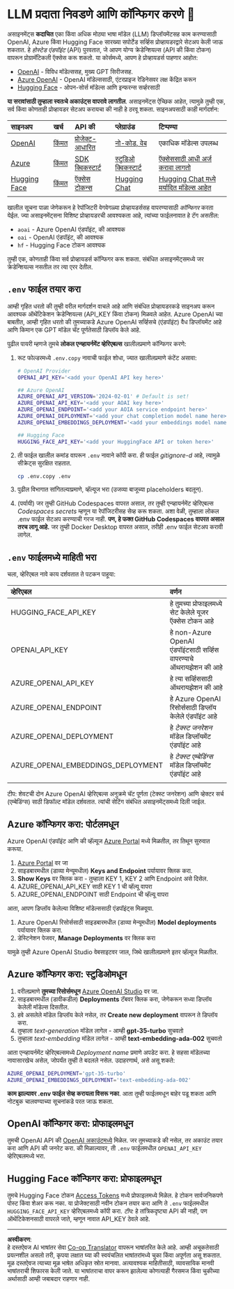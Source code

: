 <!--
CO_OP_TRANSLATOR_METADATA:
{
  "original_hash": "49ededa179004ea998664c780fbeac39",
  "translation_date": "2025-08-26T15:43:09+00:00",
  "source_file": "00-course-setup/03-providers.md",
  "language_code": "mr"
}
-->
# LLM प्रदाता निवडणे आणि कॉन्फिगर करणे 🔑

असाइनमेंट्स **कदाचित** एका किंवा अधिक मोठ्या भाषा मॉडेल (LLM) डिप्लॉयमेंटसह काम करण्यासाठी OpenAI, Azure किंवा Hugging Face सारख्या सपोर्टेड सर्व्हिस प्रोव्हायडरद्वारे सेटअप केली जाऊ शकतात. हे _होस्टेड एंडपॉइंट_ (API) पुरवतात, जे आपण योग्य क्रेडेन्शियल्स (API की किंवा टोकन) वापरून प्रोग्रामॅटिकली ऍक्सेस करू शकतो. या कोर्समध्ये, आपण हे प्रोव्हायडर्स पाहणार आहोत:

 - [OpenAI](https://platform.openai.com/docs/models?WT.mc_id=academic-105485-koreyst) - विविध मॉडेल्ससह, मुख्य GPT सिरीजसह.
 - [Azure OpenAI](https://learn.microsoft.com/azure/ai-services/openai/?WT.mc_id=academic-105485-koreyst) - OpenAI मॉडेल्ससाठी, एंटरप्राइज रेडिनेसवर लक्ष केंद्रित करून
 - [Hugging Face](https://huggingface.co/docs/hub/index?WT.mc_id=academic-105485-koreyst) - ओपन-सोर्स मॉडेल्स आणि इन्फरन्स सर्व्हरसाठी

**या सरावांसाठी तुम्हाला स्वतःचे अकाउंट्स वापरावे लागतील**. असाइनमेंट्स ऐच्छिक आहेत, त्यामुळे तुम्ही एक, सर्व किंवा कोणताही प्रोव्हायडर सेटअप करायचा की नाही हे ठरवू शकता. साइनअपसाठी काही मार्गदर्शन:

| साइनअप | खर्च | API की | प्लेग्राउंड | टिप्पण्या |
|:---|:---|:---|:---|:---|
| [OpenAI](https://platform.openai.com/signup?WT.mc_id=academic-105485-koreyst)| [किंमत](https://openai.com/pricing#language-models?WT.mc_id=academic-105485-koreyst)| [प्रोजेक्ट-आधारित](https://platform.openai.com/api-keys?WT.mc_id=academic-105485-koreyst) | [नो-कोड, वेब](https://platform.openai.com/playground?WT.mc_id=academic-105485-koreyst) | एकाधिक मॉडेल्स उपलब्ध |
| [Azure](https://aka.ms/azure/free?WT.mc_id=academic-105485-koreyst)| [किंमत](https://azure.microsoft.com/pricing/details/cognitive-services/openai-service/?WT.mc_id=academic-105485-koreyst)| [SDK क्विकस्टार्ट](https://learn.microsoft.com/azure/ai-services/openai/quickstart?WT.mc_id=academic-105485-koreyst)| [स्टुडिओ क्विकस्टार्ट](https://learn.microsoft.com/azure/ai-services/openai/quickstart?WT.mc_id=academic-105485-koreyst) |  [ऍक्सेससाठी आधी अर्ज करावा लागतो](https://learn.microsoft.com/azure/ai-services/openai/?WT.mc_id=academic-105485-koreyst)|
| [Hugging Face](https://huggingface.co/join?WT.mc_id=academic-105485-koreyst) | [किंमत](https://huggingface.co/pricing) | [ऍक्सेस टोकन्स](https://huggingface.co/docs/hub/security-tokens?WT.mc_id=academic-105485-koreyst) | [Hugging Chat](https://huggingface.co/chat/?WT.mc_id=academic-105485-koreyst)| [Hugging Chat मध्ये मर्यादित मॉडेल्स आहेत](https://huggingface.co/chat/models?WT.mc_id=academic-105485-koreyst) |
| | | | | |

खालील सूचना पाळा जेणेकरून हे रेपॉजिटरी वेगवेगळ्या प्रोव्हायडर्ससह वापरण्यासाठी _कॉन्फिगर_ करता येईल. ज्या असाइनमेंट्सना विशिष्ट प्रोव्हायडरची आवश्यकता आहे, त्यांच्या फाईलनावात हे टॅग असतील:

- `aoai` - Azure OpenAI एंडपॉइंट, की आवश्यक
- `oai` - OpenAI एंडपॉइंट, की आवश्यक
- `hf` - Hugging Face टोकन आवश्यक

तुम्ही एक, कोणताही किंवा सर्व प्रोव्हायडर्स कॉन्फिगर करू शकता. संबंधित असाइनमेंट्समध्ये जर क्रेडेन्शियल्स नसतील तर त्या एरर देतील.

## `.env` फाईल तयार करा

आम्ही गृहित धरतो की तुम्ही वरील मार्गदर्शन वाचले आहे आणि संबंधित प्रोव्हायडरकडे साइनअप करून आवश्यक ऑथेंटिकेशन क्रेडेन्शियल्स (API_KEY किंवा टोकन) मिळवले आहेत. Azure OpenAI च्या बाबतीत, आम्ही गृहित धरतो की तुमच्याकडे Azure OpenAI सर्व्हिसचे (एंडपॉइंट) वैध डिप्लॉयमेंट आहे आणि किमान एक GPT मॉडेल चॅट पूर्णतेसाठी डिप्लॉय केले आहे.

पुढील पायरी म्हणजे तुमचे **लोकल एन्व्हायर्नमेंट व्हेरिएबल्स** खालीलप्रमाणे कॉन्फिगर करणे:

1. रूट फोल्डरमध्ये `.env.copy` नावाची फाईल शोधा, ज्यात खालीलप्रमाणे कंटेंट असावा:

   ```bash
   # OpenAI Provider
   OPENAI_API_KEY='<add your OpenAI API key here>'

   ## Azure OpenAI
   AZURE_OPENAI_API_VERSION='2024-02-01' # Default is set!
   AZURE_OPENAI_API_KEY='<add your AOAI key here>'
   AZURE_OPENAI_ENDPOINT='<add your AOIA service endpoint here>'
   AZURE_OPENAI_DEPLOYMENT='<add your chat completion model name here>' 
   AZURE_OPENAI_EMBEDDINGS_DEPLOYMENT='<add your embeddings model name here>'

   ## Hugging Face
   HUGGING_FACE_API_KEY='<add your HuggingFace API or token here>'
   ```

2. ती फाईल खालील कमांड वापरून `.env` नावाने कॉपी करा. ही फाईल _gitignore-d_ आहे, त्यामुळे सीक्रेट्स सुरक्षित राहतात.

   ```bash
   cp .env.copy .env
   ```

3. पुढील विभागात सांगितल्याप्रमाणे, व्हॅल्यूज भरा (उजव्या बाजूच्या placeholders बदलून).

4. (पर्यायी) जर तुम्ही GitHub Codespaces वापरत असाल, तर तुम्ही एन्व्हायर्नमेंट व्हेरिएबल्स _Codespaces secrets_ म्हणून या रेपॉजिटरीसह सेव्ह करू शकता. अशा वेळी, तुम्हाला लोकल .env फाईल सेटअप करण्याची गरज नाही. **पण, हे फक्त GitHub Codespaces वापरत असाल तरच लागू आहे.** जर तुम्ही Docker Desktop वापरत असाल, तरीही .env फाईल सेटअप करावी लागेल.

## `.env` फाईलमध्ये माहिती भरा

चला, व्हेरिएबल नावे काय दर्शवतात ते पटकन पाहूया:

| व्हेरिएबल  | वर्णन  |
| :--- | :--- |
| HUGGING_FACE_API_KEY | हे तुमच्या प्रोफाइलमध्ये सेट केलेले यूजर ऍक्सेस टोकन आहे |
| OPENAI_API_KEY | हे non-Azure OpenAI एंडपॉइंटसाठी सर्व्हिस वापरण्याचे ऑथरायझेशन की आहे |
| AZURE_OPENAI_API_KEY | हे त्या सर्व्हिससाठी ऑथरायझेशन की आहे |
| AZURE_OPENAI_ENDPOINT | हे Azure OpenAI रिसोर्ससाठी डिप्लॉय केलेले एंडपॉइंट आहे |
| AZURE_OPENAI_DEPLOYMENT | हे _टेक्स्ट जनरेशन_ मॉडेल डिप्लॉयमेंट एंडपॉइंट आहे |
| AZURE_OPENAI_EMBEDDINGS_DEPLOYMENT | हे _टेक्स्ट एम्बेडिंग्स_ मॉडेल डिप्लॉयमेंट एंडपॉइंट आहे |
| | |

टीप: शेवटची दोन Azure OpenAI व्हेरिएबल्स अनुक्रमे चॅट पूर्णता (टेक्स्ट जनरेशन) आणि व्हेक्टर सर्च (एम्बेडिंग्स) साठी डिफॉल्ट मॉडेल दर्शवतात. त्यांची सेटिंग संबंधित असाइनमेंट्समध्ये दिली जाईल.

## Azure कॉन्फिगर करा: पोर्टलमधून

Azure OpenAI एंडपॉइंट आणि की व्हॅल्यूज [Azure Portal](https://portal.azure.com?WT.mc_id=academic-105485-koreyst) मध्ये मिळतील, तर तिथून सुरुवात करूया.

1. [Azure Portal](https://portal.azure.com?WT.mc_id=academic-105485-koreyst) वर जा
1. साइडबारमधील (डाव्या मेन्यूमधील) **Keys and Endpoint** पर्यायावर क्लिक करा.
1. **Show Keys** वर क्लिक करा - तुम्हाला KEY 1, KEY 2 आणि Endpoint असे दिसेल.
1. AZURE_OPENAI_API_KEY साठी KEY 1 ची व्हॅल्यू वापरा
1. AZURE_OPENAI_ENDPOINT साठी Endpoint ची व्हॅल्यू वापरा

आता, आपण डिप्लॉय केलेल्या विशिष्ट मॉडेल्ससाठी एंडपॉइंट्स मिळवूया.

1. Azure OpenAI रिसोर्ससाठी साइडबारमधील (डाव्या मेन्यूमधील) **Model deployments** पर्यायावर क्लिक करा.
1. डेस्टिनेशन पेजवर, **Manage Deployments** वर क्लिक करा

यामुळे तुम्ही Azure OpenAI Studio वेबसाइटवर जाल, जिथे खालीलप्रमाणे इतर व्हॅल्यूज मिळतील.

## Azure कॉन्फिगर करा: स्टुडिओमधून

1. वरीलप्रमाणे **तुमच्या रिसोर्समधून** [Azure OpenAI Studio](https://oai.azure.com?WT.mc_id=academic-105485-koreyst) वर जा.
1. साइडबारमधील (डावीकडील) **Deployments** टॅबवर क्लिक करा, जेणेकरून सध्या डिप्लॉय केलेली मॉडेल्स दिसतील.
1. हवे असलेले मॉडेल डिप्लॉय केले नसेल, तर **Create new deployment** वापरून ते डिप्लॉय करा.
1. तुम्हाला _text-generation_ मॉडेल लागेल - आम्ही **gpt-35-turbo** सुचवतो
1. तुम्हाला _text-embedding_ मॉडेल लागेल - आम्ही **text-embedding-ada-002** सुचवतो

आता एन्व्हायर्नमेंट व्हेरिएबल्समध्ये _Deployment name_ प्रमाणे अपडेट करा. हे सहसा मॉडेलच्या नावासारखेच असेल, जोपर्यंत तुम्ही ते बदलले नसेल. उदाहरणार्थ, असे असू शकते:

```bash
AZURE_OPENAI_DEPLOYMENT='gpt-35-turbo'
AZURE_OPENAI_EMBEDDINGS_DEPLOYMENT='text-embedding-ada-002'
```

**काम झाल्यावर .env फाईल सेव्ह करायला विसरू नका**. आता तुम्ही फाईलमधून बाहेर पडू शकता आणि नोटबुक चालवण्याच्या सूचनांकडे परत जाऊ शकता.

## OpenAI कॉन्फिगर करा: प्रोफाइलमधून

तुमची OpenAI API की [OpenAI अकाउंटमध्ये](https://platform.openai.com/api-keys?WT.mc_id=academic-105485-koreyst) मिळेल. जर तुमच्याकडे की नसेल, तर अकाउंट तयार करा आणि API की जनरेट करा. की मिळाल्यावर, ती `.env` फाईलमधील `OPENAI_API_KEY` व्हेरिएबलमध्ये भरा.

## Hugging Face कॉन्फिगर करा: प्रोफाइलमधून

तुमचे Hugging Face टोकन [Access Tokens](https://huggingface.co/settings/tokens?WT.mc_id=academic-105485-koreyst) मध्ये प्रोफाइलमध्ये मिळेल. हे टोकन सार्वजनिकपणे पोस्ट किंवा शेअर करू नका. या प्रोजेक्टसाठी नवीन टोकन तयार करा आणि ते `.env` फाईलमधील `HUGGING_FACE_API_KEY` व्हेरिएबलमध्ये कॉपी करा. _टीप:_ हे तांत्रिकदृष्ट्या API की नाही, पण ऑथेंटिकेशनसाठी वापरले जाते, म्हणून नावात API_KEY ठेवले आहे.

---

**अस्वीकरण**:  
हे दस्तऐवज AI भाषांतर सेवा [Co-op Translator](https://github.com/Azure/co-op-translator) वापरून भाषांतरित केले आहे. आम्ही अचूकतेसाठी प्रयत्नशील असलो तरी, कृपया लक्षात घ्या की स्वयंचलित भाषांतरांमध्ये चुका किंवा अपूर्णता असू शकतात. मूळ दस्तऐवज त्याच्या मूळ भाषेत अधिकृत स्रोत मानावा. अत्यावश्यक माहितीसाठी, व्यावसायिक मानवी भाषांतराची शिफारस केली जाते. या भाषांतराचा वापर करून झालेल्या कोणत्याही गैरसमज किंवा चुकीच्या अर्थासाठी आम्ही जबाबदार राहणार नाही.